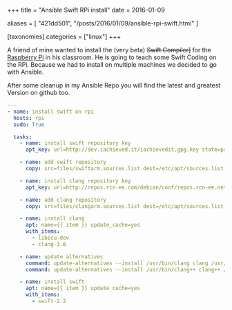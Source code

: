 +++
title = "Ansible Swift RPi install"
date = 2016-01-09

aliases = [
  "421dd501",
  "/posts/2016/01/09/ansible-rpi-swift.html"
]

[taxonomies]
categories = ["linux"]
+++

A friend of mine wanted to install the (very beta)
<s>Swift Compiler]</s> for the
[Raspberry Pi](https://www.raspberrypi.org) in his classroom. He is going to teach some
Swift Coding on the RPi. Because we had to install on multiple machines we decided to go
with Ansible.

After some cleanup in my Ansible Repo you will find the latest and greatest Version on
github too.

<!-- more -->

```yml
---
- name: install swift on rpi
  hosts: rpi
  sudo: True

  tasks:
    - name: install swift repository key
      apt_key: url=http://dev.iachieved.it/iachievedit.gpg.key state=present

    - name: add swift repository
      copy: src=files/swiftarm.sources.list dest=/etc/apt/sources.list.d

    - name: install clang repository key
      apt_key: url=http://repos.rcn-ee.com/debian/conf/repos.rcn-ee.net.gpg.key state=present

    - name: add clang repository
      copy: src=files/clangarm.sources.list dest=/etc/apt/sources.list.d

    - name: install clang
      apt: name={{ item }} update_cache=yes
      with_items:
        - libicu-dev
        - clang-3.6

    - name: update alternatives
      command: update-alternatives --install /usr/bin/clang clang /usr/bin/clang-3.6 100
      command: update-alternatives --install /usr/bin/clang++ clang++ /usr/bin/clang++-3.6 100

    - name: install swift
      apt: name={{ item }} update_cache=yes
      with_items:
        - swift-2.2
```
